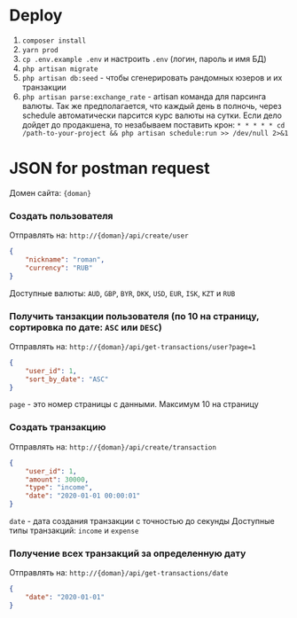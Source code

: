 # Deploy
1) `composer install`
2) `yarn prod`
3) `cp .env.example .env` и настроить `.env` (логин, пароль и имя БД)
4) `php artisan migrate`
5) `php artisan db:seed` - чтобы сгенерировать рандомных юзеров и их транзакции
6) `php artisan parse:exchange_rate` - artisan команда для парсинга валюты. Так же предполагается, что каждый день в полночь, через schedule автоматически парсится курс валюты на сутки. Если дело дойдет до продакшена, то незабываем поставить крон: `* * * * * cd /path-to-your-project && php artisan schedule:run >> /dev/null 2>&1`

# JSON for postman request

Домен сайта: `{doman}`

### Создать пользователя

Отправлять на: `http://{doman}/api/create/user`
```json
{
    "nickname": "roman",
    "currency": "RUB"
}
```

Доступные валюты: `AUD`, `GBP`, `BYR`, `DKK`, `USD`, `EUR`, `ISK`, `KZT` и `RUB`

### Получить танзакции пользователя (по 10 на страницу, сортировка по дате: `ASC` или `DESC`)

Отправлять на: `http://{doman}/api/get-transactions/user?page=1`
```json
{
    "user_id": 1,
    "sort_by_date": "ASC"
}
```
`page` - это номер страницы с данными. Максимум 10 на страницу

### Создать транзакцию

Отправлять на: `http://{doman}/api/create/transaction`
```json
{
    "user_id": 1,
    "amount": 30000,
    "type": "income",
    "date": "2020-01-01 00:00:01"
}
```
`date` - дата создания транзакции с точностью до секунды
Доступные типы транзакций: `income` и `expense`

### Получение всех транзакций за определенную дату

Отправлять на: `http://{doman}/api/get-transactions/date`

```json
{
    "date": "2020-01-01"
}
```
